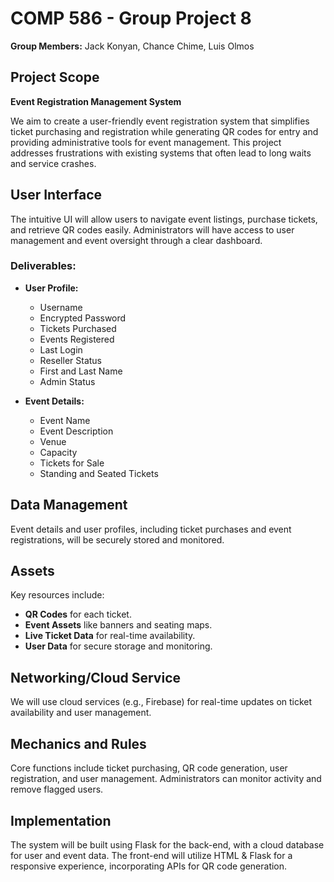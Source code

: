 # COMP 586 - Group Project 8

**Group Members:** Jack Konyan, Chance Chime, Luis Olmos

## Project Scope

**Event Registration Management System**

We aim to create a user-friendly event registration system that simplifies ticket purchasing and registration while generating QR codes for entry and providing administrative tools for event management. This project addresses frustrations with existing systems that often lead to long waits and service crashes.

## User Interface

The intuitive UI will allow users to navigate event listings, purchase tickets, and retrieve QR codes easily. Administrators will have access to user management and event oversight through a clear dashboard.

### Deliverables:

- **User Profile:**
  - Username
  - Encrypted Password
  - Tickets Purchased
  - Events Registered
  - Last Login
  - Reseller Status
  - First and Last Name
  - Admin Status

- **Event Details:**
  - Event Name
  - Event Description
  - Venue
  - Capacity
  - Tickets for Sale
  - Standing and Seated Tickets

## Data Management

Event details and user profiles, including ticket purchases and event registrations, will be securely stored and monitored.

## Assets

Key resources include:
- **QR Codes** for each ticket.
- **Event Assets** like banners and seating maps.
- **Live Ticket Data** for real-time availability.
- **User Data** for secure storage and monitoring.

## Networking/Cloud Service

We will use cloud services (e.g., Firebase) for real-time updates on ticket availability and user management.

## Mechanics and Rules

Core functions include ticket purchasing, QR code generation, user registration, and user management. Administrators can monitor activity and remove flagged users.

## Implementation

The system will be built using Flask for the back-end, with a cloud database for user and event data. The front-end will utilize HTML & Flask for a responsive experience, incorporating APIs for QR code generation.
